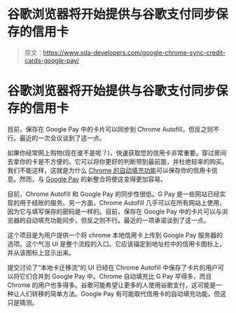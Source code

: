 # 谷歌浏览器将开始提供与谷歌支付同步保存的信用卡

> 原文：<https://www.xda-developers.com/google-chrome-sync-credit-cards-google-pay/>

# 谷歌浏览器将开始提供与谷歌支付同步保存的信用卡

目前，保存在 Google Pay 中的卡片可以同步到 Chrome Autofill，但反之则不行。最近的一次会议谈到了这一点。

如果你经常网上购物(现在谁不是呢？)，快速获取您的信用卡非常重要。穿过房间去拿你的卡是不方便的。它可以将你更好的判断带到最前面，并杜绝轻率的购买。我们不能这样，这就是为什么 [Chrome 的自动填充功能](https://www.xda-developers.com/android-p-autofill-browsers/)可以保存你的信用卡信息。然而，与 [Google Pay](https://www.xda-developers.com/google-pay-boarding-passes-money-transfers/) 的新整合将使这变得更加容易。

目前，Chrome Autofill 和 Google Pay 的同步性很低。G Pay 是一些网站已经实现的用于结账的服务。另一方面，Chrome Autofill 几乎可以在所有网站上使用，因为它与填写保存的密码是一样的。目前，保存在 Google Pay 中的卡片可以与浏览器的自动填充功能同步，但反之则不行。最近的一项承诺谈到了这一点。

这个项目是为用户提供一个将 chrome 本地信用卡上传到 Google Pay 服务器的选项。这个气泡 UI 是整个流程的入口。它应该锚定到地址栏中的信用卡图标上，并从该图标上显示出来。

提交讨论了“本地卡迁移流”的 UI 已经在 Chrome Autofill 中保存了卡片的用户可以将它们合并到 Google Pay 中。Chrome 自动填充比 G Pay 早得多，而且 Chrome 的用户也多得多。谷歌可能希望让更多的人使用谷歌支付，这可能是一种让人们转移的简单方法。Google Pay 有可能取代信用卡的自动填充功能，但这只是猜测。